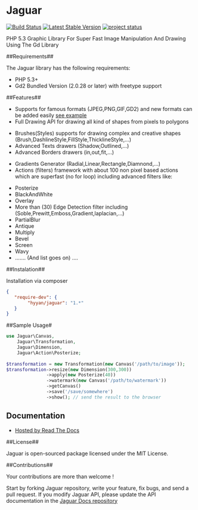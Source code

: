 Jaguar
======

[![Build Status](https://travis-ci.org/hyyan/jaguar.png?branch=master)](https://travis-ci.org/hyyan/jaguar)
[![Latest Stable Version](https://poser.pugx.org/hyyan/jaguar/v/stable.png)](https://packagist.org/packages/hyyan/jaguar)
[![project status](http://stillmaintained.com/hyyan/jaguar.png)](http://stillmaintained.com/hyyan/jaguar)

PHP 5.3 Graphic Library For Super Fast Image Manipulation And Drawing Using The Gd Library

##Requirements##

The Jaguar library has the following requirements:
 - PHP 5.3+
 - Gd2 Bundled Version (2.0.28 or later) with freetype support
 
##Features##

 - Supports  for famous formats (JPEG,PNG,GIF,GD2) and new formats can be added easily [see example](http://jaguar.readthedocs.org/en/latest/usage/Canvas.html#adding-new-foramts)
 - Full Drawing API for drawing all kind of shapes from pixels to polygons 
  * Brushes(Styles) supports for drawing complex and creative shapes (Brush,DashlineStyle,FillStyle,ThicklineStyle,...)
  * Advanced Texts drawers (Shadow,Outlined,...)
  * Advanced Borders drawers (in,out,fit,...)
 - Gradients Generator (Radial,Linear,Rectangle,Diamnond,...)
 - Actions (filters) framework with about 100 non pixel based actions which are superfast (no for loop) including
   advanced filters like:
  * Posterize
  * BlackAndWhite
  * Overlay
  * More than (30) Edge Detection filter including (Soble,Prewitt,Emboss,Gradient,laplacian,...)
  * PartialBlur
  * Antique
  * Multiply
  * Bevel
  * Screen
  * Wavy
  * ....... 
(And list goes on) ....
  
##Instalation##

Installation via composer

```json
{
   "require-dev": {
        "hyyan/jaguar": "1.*"
   }
}
```

##Sample Usage#

```php
use Jaguar\Canvas,
    Jaguar\Transformation,
    Jaguar\Dimension,
    Jaguar\Action\Posterize;
    
$transformation = new Transformation(new Canvas('/path/to/image'));
$transformation->resize(new Dimension(300,300))
               ->apply(new Posterize(40))
               ->watermark(new Canvas('/path/to/watermark'))
               ->getCanvas()
               ->save('/save/somewhere')
               ->show(); // send the result to the browser
```


## Documentation ##

 - [Hosted by Read The Docs](http://jaguar.readthedocs.org/)
 
##License##

Jaguar is open-sourced package licensed under the MIT License.

##Contributions##

Your contributions are more than welcome !

Start by forking Jaguar repository, write your feature, fix bugs, and send a pull request. If you modify Jaguar API, please update the API documentation in the [Jaguar Docs repository](http://www.github.com/hyyan/jaguar-docs)

